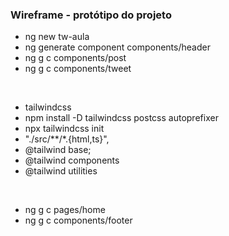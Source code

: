 ### Wireframe - protótipo do projeto
- ng new tw-aula
- ng generate component components/header
- ng g c components/post
- ng g c components/tweet
<br>

- tailwindcss
- npm install -D tailwindcss postcss autoprefixer
- npx tailwindcss init
- "./src/**/*.{html,ts}",
- @tailwind base;
- @tailwind components
- @tailwind utilities

<br>

- ng g c pages/home
- ng g c components/footer
